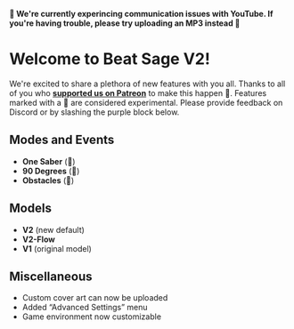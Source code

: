 **🚨 We're currently experincing communication issues with YouTube. If you're having trouble, please try uploading an MP3 instead 🚨**

# Welcome to Beat Sage V2!

We're excited to share a plethora of new features with you all. Thanks to all of you who **[supported us on Patreon](https://www.patreon.com/beatsage)** to make this happen 💟. Features marked with a 🧪 are considered experimental. Please provide feedback on Discord or by slashing the purple block below.

## Modes and Events
* **One Saber** (🧪)
* **90 Degrees** (🧪)
* **Obstacles** (🧪)

## Models
* **V2** (new default)
* **V2-Flow**
* **V1** (original model)

## Miscellaneous
* Custom cover art can now be uploaded
* Added “Advanced Settings” menu
* Game environment now customizable
